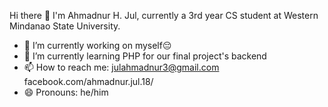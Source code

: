 Hi there 👋 
I'm Ahmadnur H. Jul, currently a 3rd year CS student at Western Mindanao State University.

- 🔭 I’m currently working on myself😔
- 🌱 I’m currently learning PHP for our final project's backend
- 📫 How to reach me: julahmadnur3@gmail.com
                      facebook.com/ahmadnur.jul.18/
- 😄 Pronouns: he/him

